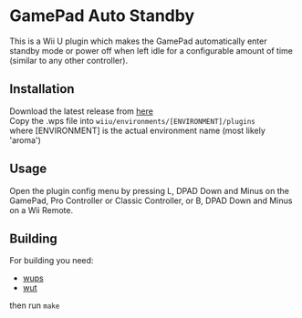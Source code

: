 # GamePad Auto Standby
This is a Wii U plugin which makes the GamePad automatically enter standby mode or power off when left idle for a configurable amount of time (similar to any other controller).

## Installation
Download the latest release from [here](https://github.com/Lynx64/GamepadAutoStandby/releases)<br/>
Copy the .wps file into `wiiu/environments/[ENVIRONMENT]/plugins`<br/>
where [ENVIRONMENT] is the actual environment name (most likely 'aroma')

## Usage
Open the plugin config menu by pressing L, DPAD Down and Minus on the GamePad, Pro Controller or Classic Controller, or B, DPAD Down and Minus on a Wii Remote.

## Building
For building you need:
- [wups](https://github.com/wiiu-env/WiiUPluginSystem)
- [wut](https://github.com/devkitPro/wut)

then run `make`
